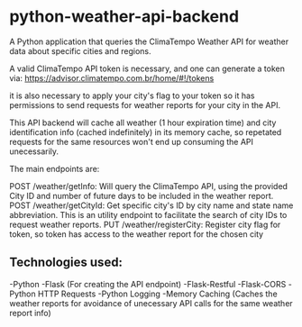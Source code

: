 # python-weather-api-backend
A Python application that queries the ClimaTempo Weather API for weather data about specific cities and regions.

A valid ClimaTempo API token is necessary, and one can generate a token via: https://advisor.climatempo.com.br/home/#!/tokens

it is also necessary to apply your city's flag to your token so it has permissions to send requests for weather reports for your city in the API. 

This API backend will cache all weather (1 hour expiration time) and city identification info (cached indefinitely) in its memory cache, so repetated requests for the same resources won't end up consuming the API unecessarily.

The main endpoints are:

POST /weather/getInfo: Will query the ClimaTempo API, using the provided City ID and number of future days to be included in the weather report.
POST /weather/getCityId: Get specific city's ID by city name and state name abbreviation. This is an utility endpoint to facilitate the search of city IDs to request weather reports.
PUT /weather/registerCity: Register city flag for token, so token has access to the weather report for the chosen city

## Technologies used:
-Python 
-Flask (For creating the API endpoint)
-Flask-Restful
-Flask-CORS
-Python HTTP Requests 
-Python Logging
-Memory Caching (Caches the weather reports for avoidance of unecessary API calls for the same weather report info)